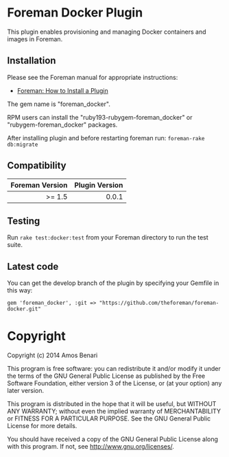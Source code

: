 # Foreman Docker Plugin

This plugin enables provisioning and managing Docker containers and images in Foreman.

## Installation

Please see the Foreman manual for appropriate instructions:

* [Foreman: How to Install a Plugin](http://theforeman.org/manuals/latest/index.html#6.1InstallaPlugin)

The gem name is "foreman_docker".

RPM users can install the "ruby193-rubygem-foreman_docker" or "rubygem-foreman_docker" packages.

After installing plugin and before restarting foreman run:
`foreman-rake db:migrate`

## Compatibility

| Foreman Version | Plugin Version |
| ---------------:| --------------:|
| >=  1.5         | 0.0.1          |

## Testing

Run `rake test:docker:test` from your Foreman directory to run the test suite.

## Latest code

You can get the develop branch of the plugin by specifying your Gemfile in this way:

    gem 'foreman_docker', :git => "https://github.com/theforeman/foreman-docker.git"

# Copyright

Copyright (c) 2014 Amos Benari

This program is free software: you can redistribute it and/or modify
it under the terms of the GNU General Public License as published by
the Free Software Foundation, either version 3 of the License, or
(at your option) any later version.

This program is distributed in the hope that it will be useful,
but WITHOUT ANY WARRANTY; without even the implied warranty of
MERCHANTABILITY or FITNESS FOR A PARTICULAR PURPOSE.  See the
GNU General Public License for more details.

You should have received a copy of the GNU General Public License
along with this program.  If not, see <http://www.gnu.org/licenses/>.
